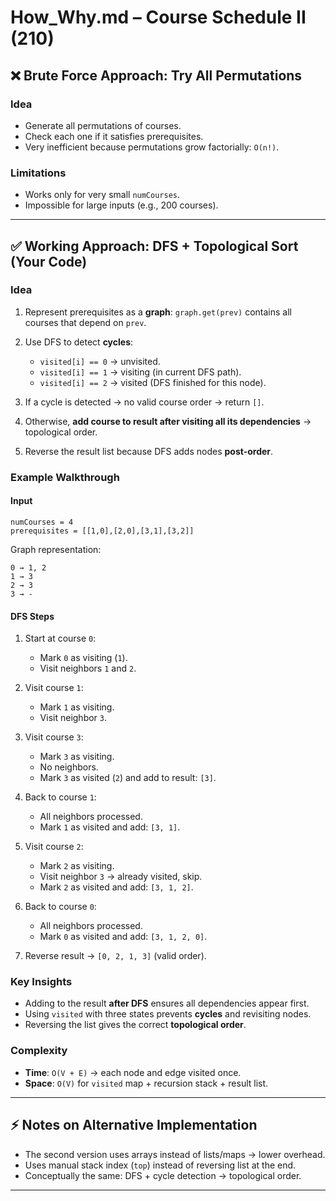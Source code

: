 # How_Why.md – Course Schedule II (210)

## ❌ Brute Force Approach: Try All Permutations

### Idea

* Generate all permutations of courses.
* Check each one if it satisfies prerequisites.
* Very inefficient because permutations grow factorially: `O(n!)`.

### Limitations

* Works only for very small `numCourses`.
* Impossible for large inputs (e.g., 200 courses).

---

## ✅ Working Approach: DFS + Topological Sort (Your Code)

### Idea

1. Represent prerequisites as a **graph**:
   `graph.get(prev)` contains all courses that depend on `prev`.
2. Use DFS to detect **cycles**:

   * `visited[i] == 0` → unvisited.
   * `visited[i] == 1` → visiting (in current DFS path).
   * `visited[i] == 2` → visited (DFS finished for this node).
3. If a cycle is detected → no valid course order → return `[]`.
4. Otherwise, **add course to result after visiting all its dependencies** → topological order.
5. Reverse the result list because DFS adds nodes **post-order**.

### Example Walkthrough

#### Input

```
numCourses = 4
prerequisites = [[1,0],[2,0],[3,1],[3,2]]
```

Graph representation:

```
0 → 1, 2
1 → 3
2 → 3
3 → -
```

#### DFS Steps

1. Start at course `0`:

   * Mark `0` as visiting (`1`).
   * Visit neighbors `1` and `2`.

2. Visit course `1`:

   * Mark `1` as visiting.
   * Visit neighbor `3`.

3. Visit course `3`:

   * Mark `3` as visiting.
   * No neighbors.
   * Mark `3` as visited (`2`) and add to result: `[3]`.

4. Back to course `1`:

   * All neighbors processed.
   * Mark `1` as visited and add: `[3, 1]`.

5. Visit course `2`:

   * Mark `2` as visiting.
   * Visit neighbor `3` → already visited, skip.
   * Mark `2` as visited and add: `[3, 1, 2]`.

6. Back to course `0`:

   * All neighbors processed.
   * Mark `0` as visited and add: `[3, 1, 2, 0]`.

7. Reverse result → `[0, 2, 1, 3]` (valid order).

### Key Insights

* Adding to the result **after DFS** ensures all dependencies appear first.
* Using `visited` with three states prevents **cycles** and revisiting nodes.
* Reversing the list gives the correct **topological order**.

### Complexity

* **Time**: `O(V + E)` → each node and edge visited once.
* **Space**: `O(V)` for `visited` map + recursion stack + result list.

---

## ⚡ Notes on Alternative Implementation

* The second version uses arrays instead of lists/maps → lower overhead.
* Uses manual stack index (`top`) instead of reversing list at the end.
* Conceptually the same: DFS + cycle detection → topological order.

---
